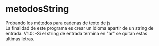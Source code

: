 # metodosString
Probando los métodos para cadenas de texto de js  
La finalidad de este programa es crear un idioma apartir de un string de entrada.
V1.0:
-Si el string de entrada termina en "ar" se quitan estas ultimas letras.
